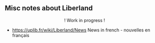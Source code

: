 Misc notes about Liberland
--------------------------
<center>!  Work in progress  !</center>

* https://uplib.fr/wiki/Liberland/News News in french - nouvelles en français

